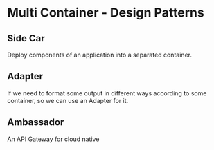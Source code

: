 # Multi Container - Design Patterns

## Side Car

Deploy components of an application into a separated container. 

## Adapter

If we need to format some output in different ways according to some container, so we can use an Adapter for it.

## Ambassador

An API Gateway for cloud native

